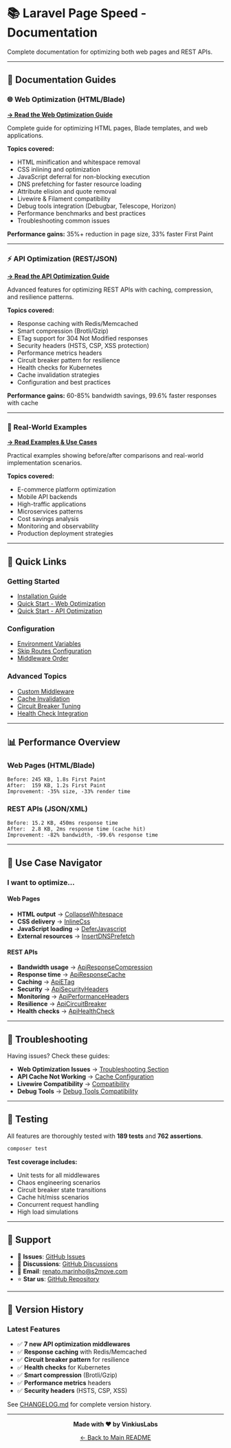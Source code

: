 # 📚 Laravel Page Speed - Documentation

Complete documentation for optimizing both web pages and REST APIs.

---

## 📖 Documentation Guides

### 🌐 Web Optimization (HTML/Blade)
**[→ Read the Web Optimization Guide](WEB-OPTIMIZATION.md)**

Complete guide for optimizing HTML pages, Blade templates, and web applications.

**Topics covered:**
- HTML minification and whitespace removal
- CSS inlining and optimization
- JavaScript deferral for non-blocking execution
- DNS prefetching for faster resource loading
- Attribute elision and quote removal
- Livewire & Filament compatibility
- Debug tools integration (Debugbar, Telescope, Horizon)
- Performance benchmarks and best practices
- Troubleshooting common issues

**Performance gains:** 35%+ reduction in page size, 33% faster First Paint

---

### ⚡ API Optimization (REST/JSON)
**[→ Read the API Optimization Guide](API-OPTIMIZATION.md)**

Advanced features for optimizing REST APIs with caching, compression, and resilience patterns.

**Topics covered:**
- Response caching with Redis/Memcached
- Smart compression (Brotli/Gzip)
- ETag support for 304 Not Modified responses
- Security headers (HSTS, CSP, XSS protection)
- Performance metrics headers
- Circuit breaker pattern for resilience
- Health checks for Kubernetes
- Cache invalidation strategies
- Configuration and best practices

**Performance gains:** 60-85% bandwidth savings, 99.6% faster responses with cache

---

### 📙 Real-World Examples
**[→ Read Examples & Use Cases](API-EXAMPLES.md)**

Practical examples showing before/after comparisons and real-world implementation scenarios.

**Topics covered:**
- E-commerce platform optimization
- Mobile API backends
- High-traffic applications
- Microservices patterns
- Cost savings analysis
- Monitoring and observability
- Production deployment strategies

---

## 🚀 Quick Links

### Getting Started
- [Installation Guide](../README.md#-installation)
- [Quick Start - Web Optimization](../README.md#for-web-pages-bladehtml)
- [Quick Start - API Optimization](../README.md#for-rest-apis)

### Configuration
- [Environment Variables](API-OPTIMIZATION.md#environment-variables)
- [Skip Routes Configuration](WEB-OPTIMIZATION.md#skip-routes-configuration)
- [Middleware Order](WEB-OPTIMIZATION.md#recommended-middleware-order)

### Advanced Topics
- [Custom Middleware](WEB-OPTIMIZATION.md#custom-middleware)
- [Cache Invalidation](API-OPTIMIZATION.md#cache-invalidation)
- [Circuit Breaker Tuning](API-OPTIMIZATION.md#circuit-breaker-configuration)
- [Health Check Integration](API-OPTIMIZATION.md#health-check-configuration)

---

## 📊 Performance Overview

### Web Pages (HTML/Blade)
```
Before: 245 KB, 1.8s First Paint
After:  159 KB, 1.2s First Paint
Improvement: -35% size, -33% render time
```

### REST APIs (JSON/XML)
```
Before: 15.2 KB, 450ms response time
After:  2.8 KB, 2ms response time (cache hit)
Improvement: -82% bandwidth, -99.6% response time
```

---

## 🎯 Use Case Navigator

### I want to optimize...

#### Web Pages
- **HTML output** → [CollapseWhitespace](WEB-OPTIMIZATION.md#collapsewhitespace)
- **CSS delivery** → [InlineCss](WEB-OPTIMIZATION.md#inlinecss)
- **JavaScript loading** → [DeferJavascript](WEB-OPTIMIZATION.md#deferjavascript)
- **External resources** → [InsertDNSPrefetch](WEB-OPTIMIZATION.md#insertdnsprefetch)

#### REST APIs
- **Bandwidth usage** → [ApiResponseCompression](API-OPTIMIZATION.md#apiresponsecompression)
- **Response time** → [ApiResponseCache](API-OPTIMIZATION.md#apiresponsecache)
- **Caching** → [ApiETag](API-OPTIMIZATION.md#apietag)
- **Security** → [ApiSecurityHeaders](API-OPTIMIZATION.md#apisecurityheaders)
- **Monitoring** → [ApiPerformanceHeaders](API-OPTIMIZATION.md#apiperformanceheaders)
- **Resilience** → [ApiCircuitBreaker](API-OPTIMIZATION.md#apicircuitbreaker)
- **Health checks** → [ApiHealthCheck](API-OPTIMIZATION.md#apihealthcheck)

---

## 🔧 Troubleshooting

Having issues? Check these guides:

- **Web Optimization Issues** → [Troubleshooting Section](WEB-OPTIMIZATION.md#troubleshooting)
- **API Cache Not Working** → [Cache Configuration](API-OPTIMIZATION.md#configuration)
- **Livewire Compatibility** → [Compatibility](WEB-OPTIMIZATION.md#-compatible-frameworks)
- **Debug Tools** → [Debug Tools Compatibility](WEB-OPTIMIZATION.md#-compatible-debug-tools)

---

## 🧪 Testing

All features are thoroughly tested with **189 tests** and **762 assertions**.

```bash
composer test
```

**Test coverage includes:**
- Unit tests for all middlewares
- Chaos engineering scenarios
- Circuit breaker state transitions
- Cache hit/miss scenarios
- Concurrent request handling
- High load simulations

---

## 📧 Support

- 🐛 **Issues**: [GitHub Issues](https://github.com/vinkius-labs/laravel-page-speed/issues)
- 💬 **Discussions**: [GitHub Discussions](https://github.com/vinkius-labs/laravel-page-speed/discussions)
- 📧 **Email**: renato.marinho@s2move.com
- ⭐ **Star us**: [GitHub Repository](https://github.com/vinkius-labs/laravel-page-speed)

---

## 🎉 Version History

### Latest Features
- ✅ **7 new API optimization middlewares**
- ✅ **Response caching** with Redis/Memcached
- ✅ **Circuit breaker pattern** for resilience
- ✅ **Health checks** for Kubernetes
- ✅ **Smart compression** (Brotli/Gzip)
- ✅ **Performance metrics** headers
- ✅ **Security headers** (HSTS, CSP, XSS)

See [CHANGELOG.md](../CHANGELOG.md) for complete version history.

---

<p align="center">
    <strong>Made with ❤️ by VinkiusLabs</strong>
</p>

<p align="center">
    <a href="../README.md">← Back to Main README</a>
</p>
